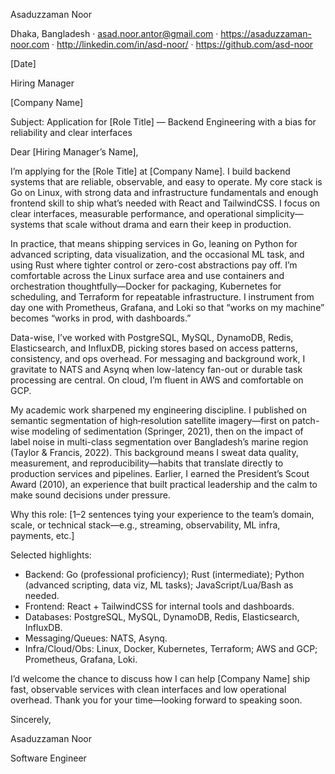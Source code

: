 Asaduzzaman Noor

Dhaka, Bangladesh · asad.noor.antor@gmail.com · https://asaduzzaman-noor.com · http://linkedin.com/in/asd-noor/ · https://github.com/asd-noor

[Date]

Hiring Manager

[Company Name]

Subject: Application for [Role Title] — Backend Engineering with a bias for reliability and clear interfaces

Dear [Hiring Manager’s Name],

I’m applying for the [Role Title] at [Company Name]. I build backend systems that are reliable, observable, and easy to operate. My core stack is Go on Linux, with strong data and infrastructure fundamentals and enough frontend skill to ship what’s needed with React and TailwindCSS. I focus on clear interfaces, measurable performance, and operational simplicity—systems that scale without drama and earn their keep in production.

In practice, that means shipping services in Go, leaning on Python for advanced scripting, data visualization, and the occasional ML task, and using Rust where tighter control or zero-cost abstractions pay off. I’m comfortable across the Linux surface area and use containers and orchestration thoughtfully—Docker for packaging, Kubernetes for scheduling, and Terraform for repeatable infrastructure. I instrument from day one with Prometheus, Grafana, and Loki so that “works on my machine” becomes “works in prod, with dashboards.”

Data-wise, I’ve worked with PostgreSQL, MySQL, DynamoDB, Redis, Elasticsearch, and InfluxDB, picking stores based on access patterns, consistency, and ops overhead. For messaging and background work, I gravitate to NATS and Asynq when low-latency fan-out or durable task processing are central. On cloud, I’m fluent in AWS and comfortable on GCP.

My academic work sharpened my engineering discipline. I published on semantic segmentation of high‑resolution satellite imagery—first on patch-wise modeling of sedimentation (Springer, 2021), then on the impact of label noise in multi-class segmentation over Bangladesh’s marine region (Taylor & Francis, 2022). This background means I sweat data quality, measurement, and reproducibility—habits that translate directly to production services and pipelines. Earlier, I earned the President’s Scout Award (2010), an experience that built practical leadership and the calm to make sound decisions under pressure.

Why this role: [1–2 sentences tying your experience to the team’s domain, scale, or technical stack—e.g., streaming, observability, ML infra, payments, etc.]

Selected highlights:
- Backend: Go (professional proficiency); Rust (intermediate); Python (advanced scripting, data viz, ML tasks); JavaScript/Lua/Bash as needed.
- Frontend: React + TailwindCSS for internal tools and dashboards.
- Databases: PostgreSQL, MySQL, DynamoDB, Redis, Elasticsearch, InfluxDB.
- Messaging/Queues: NATS, Asynq.
- Infra/Cloud/Obs: Linux, Docker, Kubernetes, Terraform; AWS and GCP; Prometheus, Grafana, Loki.

I’d welcome the chance to discuss how I can help [Company Name] ship fast, observable services with clean interfaces and low operational overhead. Thank you for your time—looking forward to speaking soon.

Sincerely,

Asaduzzaman Noor

Software Engineer
